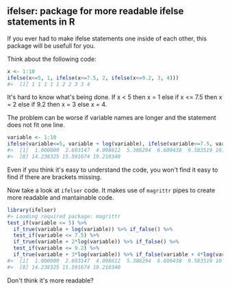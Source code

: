 ifelser: package for more readable ifelse statements in R
---------------------------------------------------------

If you ever had to make ifelse statements one inside of each other, this package will be usefull for you.

Think about the following code:

``` r
x <- 1:10
ifelse(x<=5, 1, ifelse(x<=7.5, 2, ifelse(x<=9.2, 3, 4)))
#>  [1] 1 1 1 1 1 2 2 3 3 4
```

It's hard to know what's being done. If x \< 5 then x = 1 else if x \<= 7.5 then x = 2 else if 9.2 then x = 3 else x = 4.

The problem can be worse if variable names are longer and the statement does not fit one line.

``` r
variable <- 1:10
ifelse(variable<=5, variable + log(variable), ifelse(variable<=7.5, variable + 2*log(variable), ifelse(variable<=9.2, variable + 3*log(variable), variable + 4*log(variable))))
#>  [1]  1.000000  2.693147  4.098612  5.386294  6.609438  9.583519 10.891820
#>  [8] 14.238325 15.591674 19.210340
```

Even if you think it's easy to understand the code, you won't find it easy to find if there are brackets missing.

Now take a look at `ifelser` code. It makes use of `magrittr` pipes to create more readable and mantainable code.

``` r
library(ifelser)
#> Loading required package: magrittr
test_if(variable <= 5) %>% 
  if_true(variable + log(variable)) %>% if_false() %>%
  test_if(variable <= 7.5) %>% 
  if_true(variable + 2*log(variable)) %>% if_false() %>%
  test_if(variable <= 9.2) %>% 
  if_true(variable + 3*log(variable)) %>% if_false(variable + 4*log(variable))
#>  [1]  1.000000  2.693147  4.098612  5.386294  6.609438  9.583519 10.891820
#>  [8] 14.238325 15.591674 19.210340
```

Don't think it's more readable?
